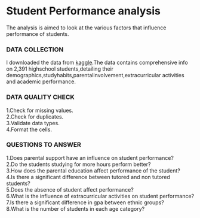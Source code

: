 # Student Performance analysis
The analysis is aimed to look at the various factors that influence performance of students.
### DATA COLLECTION
I downloaded the data from [kaggle](https://www.kaggle.com/datasets/rabieelkharoua/students-performance-dataset).The data contains comprehensive info on 2,391 highschool students,detailing their demographics,studyhabits,parentalinvolvement,extracurricular activities and academic performance.

### DATA QUALITY CHECK
1.Check for missing values.</br>
2.Check for duplicates.</br>
3.Validate data types.</br>
4.Format the cells.</br>

### QUESTIONS TO ANSWER
1.Does parental support have an influence on student performance?</br>
2.Do the students studying for more hours perform better?</br>
3.How does the parental education affect performance of the student?</br>
4.Is there a significant difference between tutored and non tutored students?</br>
5.Does the absence of student affect performance?</br>
6.What is the influence of extracurricular activities on student performance?</br>
7.Is there a significant difference in gpa between ethnic groups?</br>
8.What is the number of students in each age category?


